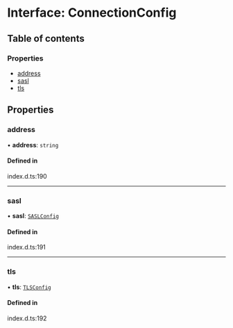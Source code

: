 # Interface: ConnectionConfig

## Table of contents

### Properties

- [address](ConnectionConfig.md#address)
- [sasl](ConnectionConfig.md#sasl)
- [tls](ConnectionConfig.md#tls)

## Properties

### address

• **address**: `string`

#### Defined in

index.d.ts:190

___

### sasl

• **sasl**: [`SASLConfig`](SASLConfig.md)

#### Defined in

index.d.ts:191

___

### tls

• **tls**: [`TLSConfig`](TLSConfig.md)

#### Defined in

index.d.ts:192
